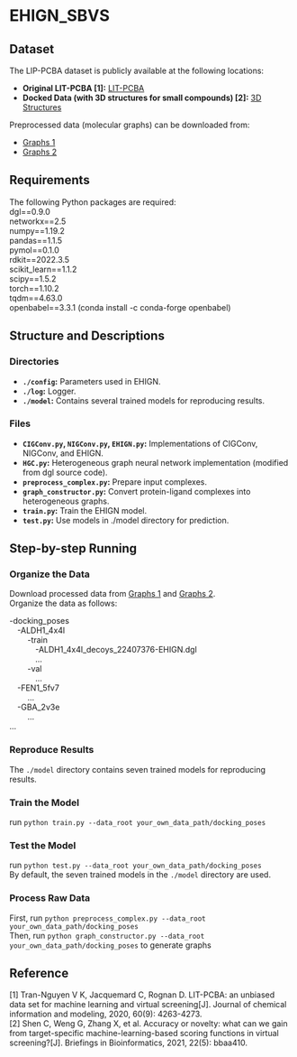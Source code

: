 # EHIGN_SBVS

## Dataset
The LIP-PCBA dataset is publicly available at the following locations:

- **Original LIT-PCBA [1]:** [LIT-PCBA](https://drugdesign.unistra.fr/LIT-PCBA/)
- **Docked Data (with 3D structures for small compounds) [2]:** [3D Structures](https://zenodo.org/record/4291725#.X7-JHTOUMyg)

Preprocessed data (molecular graphs) can be downloaded from:

- [Graphs 1](https://zenodo.org/record/8208800)
- [Graphs 2](https://zenodo.org/record/8219837)

## Requirements
The following Python packages are required:  
dgl==0.9.0  
networkx==2.5  
numpy==1.19.2  
pandas==1.1.5  
pymol==0.1.0  
rdkit==2022.3.5  
scikit_learn==1.1.2  
scipy==1.5.2  
torch==1.10.2  
tqdm==4.63.0  
openbabel==3.3.1 (conda install -c conda-forge openbabel)

## Structure and Descriptions

### Directories
- **`./config`:** Parameters used in EHIGN.
- **`./log`:** Logger.
- **`./model`:** Contains several trained models for reproducing results.

### Files
- **`CIGConv.py`, `NIGConv.py`, `EHIGN.py`:** Implementations of CIGConv, NIGConv, and EHIGN.
- **`HGC.py`:** Heterogeneous graph neural network implementation (modified from dgl source code).
- **`preprocess_complex.py`:** Prepare input complexes.
- **`graph_constructor.py`:** Convert protein-ligand complexes into heterogeneous graphs.
- **`train.py`:** Train the EHIGN model.
- **`test.py`:** Use models in ./model directory for prediction.

## Step-by-step Running

### Organize the Data
Download processed data from [Graphs 1](https://zenodo.org/record/8208800) and [Graphs 2](https://zenodo.org/record/8219837).  
Organize the data as follows:  

-docking_poses  
&ensp;&ensp;-ALDH1_4x4l  
&ensp;&ensp;&ensp;&ensp; -train  
&ensp;&ensp;&ensp;&ensp;&ensp;&ensp; -ALDH1_4x4l_decoys_22407376-EHIGN.dgl  
&ensp;&ensp;&ensp;&ensp;&ensp;&ensp; ...  
&ensp;&ensp;&ensp;&ensp; -val  
&ensp;&ensp;&ensp;&ensp;&ensp;&ensp; ...  
&ensp;&ensp;-FEN1_5fv7  
&ensp;&ensp;&ensp;&ensp; ...  
&ensp;&ensp;-GBA_2v3e  
&ensp;&ensp;&ensp;&ensp; ...  
...  

### Reproduce Results
The `./model` directory contains seven trained models for reproducing results.

### Train the Model
run `python train.py --data_root your_own_data_path/docking_poses`

### Test the Model
run `python test.py --data_root your_own_data_path/docking_poses`  
By default, the seven trained models in the `./model` directory are used.

### Process Raw Data
First, run `python preprocess_complex.py --data_root your_own_data_path/docking_poses`  
Then, run `python graph_constructor.py --data_root your_own_data_path/docking_poses` to generate graphs

## Reference
[1] Tran-Nguyen V K, Jacquemard C, Rognan D. LIT-PCBA: an unbiased data set for machine learning and virtual screening[J]. Journal of chemical information and modeling, 2020, 60(9): 4263-4273.  
[2] Shen C, Weng G, Zhang X, et al. Accuracy or novelty: what can we gain from target-specific machine-learning-based scoring functions in virtual screening?[J]. Briefings in Bioinformatics, 2021, 22(5): bbaa410.


